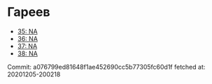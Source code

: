 # Гареев
- [35: NA](35.md)
- [36: NA](36.md)
- [37: NA](37.md)
- [38: NA](38.md)

Commit: a076799ed81648f1ae452690cc5b77305fc60d1f
 fetched at: 20201205-200218
